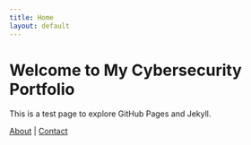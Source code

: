 ```yaml
---
title: Home
layout: default
---
```


# Welcome to My Cybersecurity Portfolio

This is a test page to explore GitHub Pages and Jekyll.

[About](about.md) | [Contact](contact.md)
